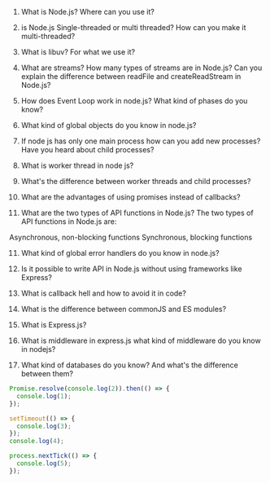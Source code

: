 1. What is Node.js? Where can you use it?

2. is Node.js Single-threaded or multi threaded? How can you make it multi-threaded?

3. What is libuv? For what we use it?

4. What are streams? How many types of streams are in Node.js? Can you explain the difference between readFile and createReadStream in Node.js?

5. How does Event Loop work in node.js? What kind of phases do you know?

6. What kind of global objects do you know in node.js?

7. If node js has only one main process how can you add new processes? Have you heard about child processes?

8. What is worker thread in node js? 

9. What's the difference between worker threads and child processes?

10. What are the advantages of using promises instead of callbacks?

11. What are the two types of API functions in Node.js?
The two types of API functions in Node.js are:

Asynchronous, non-blocking functions
Synchronous, blocking functions

11. What kind of global error handlers do you know in node.js?

12. Is it possible to write API in Node.js without using frameworks like Express?

13. What is callback hell and how to avoid it in code?

14. What is the difference between commonJS and ES modules?

15.  What is Express.js?

16. What is middleware in express.js what kind of middleware do you know in nodejs?

17. What kind of databases do you know? And what's the difference between them?


```js
Promise.resolve(console.log(2)).then(() => {
  console.log(1);
});

setTimeout(() => {
  console.log(3);
});
console.log(4);

process.nextTick(() => {
  console.log(5);
});
```